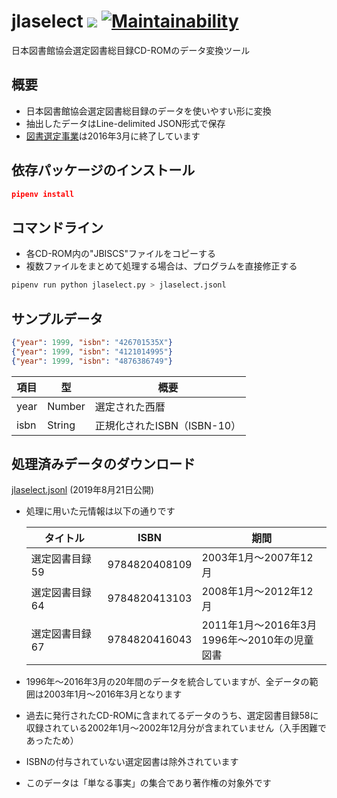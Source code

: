 jlaselect [![](https://img.shields.io/badge/python-3.7+-blue.svg)](https://docs.python.org/3.7/) [![Maintainability](https://api.codeclimate.com/v1/badges/65ec5ac5f1152c705347/maintainability)](https://codeclimate.com/github/CALIL/jlaselect/maintainability)
=============================================================
日本図書館協会選定図書総目録CD-ROMのデータ変換ツール

概要
-----
- 日本図書館協会選定図書総目録のデータを使いやすい形に変換
- 抽出したデータはLine-delimited JSON形式で保存
- [図書選定事業](http://www.jla.or.jp/activities/sentei/tabid/207/Default.aspx)は2016年3月に終了しています

依存パッケージのインストール
----
```json
pipenv install
```

コマンドライン
----

- 各CD-ROM内の"JBISCS"ファイルをコピーする
- 複数ファイルをまとめて処理する場合は、プログラムを直接修正する

```bash
pipenv run python jlaselect.py > jlaselect.jsonl
```

サンプルデータ
----
```json
{"year": 1999, "isbn": "426701535X"}
{"year": 1999, "isbn": "4121014995"}
{"year": 1999, "isbn": "4876386749"}
```

| 項目 | 型 | 概要 |
| ---- | ---- | ---- | 
| year | Number | 選定された西暦 |
| isbn | String | 正規化されたISBN（ISBN-10） |


処理済みデータのダウンロード
----

[jlaselect.jsonl](https://github.com/CALIL/jlaselect/raw/master/jlaselect.jsonl) (2019年8月21日公開)

- 処理に用いた元情報は以下の通りです

  | タイトル       | ISBN          | 期間                                          |
  |----------------|---------------|-----------------------------------------------|
  | 選定図書目録59 | 9784820408109 | 2003年1月～2007年12月                         |
  | 選定図書目録64 | 9784820413103 | 2008年1月～2012年12月                         |
  | 選定図書目録67 | 9784820416043 | 2011年1月～2016年3月<br>1996年～2010年の児童図書 |

- 1996年～2016年3月の20年間のデータを統合していますが、全データの範囲は2003年1月～2016年3月となります
- 過去に発行されたCD-ROMに含まれてるデータのうち、選定図書目録58に収録されている2002年1月～2002年12月分が含まれていません（入手困難であったため）
- ISBNの付与されていない選定図書は除外されています
- このデータは「単なる事実」の集合であり著作権の対象外です
